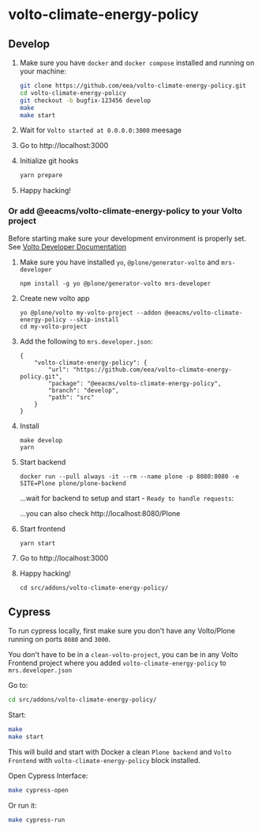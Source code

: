 # volto-climate-energy-policy

## Develop

1. Make sure you have `docker` and `docker compose` installed and running on your machine:

    ```Bash
    git clone https://github.com/eea/volto-climate-energy-policy.git
    cd volto-climate-energy-policy
    git checkout -b bugfix-123456 develop
    make
    make start
    ```

1. Wait for `Volto started at 0.0.0.0:3000` meesage

1. Go to http://localhost:3000

1. Initialize git hooks

    ```Bash
    yarn prepare
    ```

1.  Happy hacking!

### Or add @eeacms/volto-climate-energy-policy to your Volto project

Before starting make sure your development environment is properly set. See [Volto Developer Documentation](https://docs.voltocms.com/getting-started/install/)

1.  Make sure you have installed `yo`, `@plone/generator-volto` and `mrs-developer`

        npm install -g yo @plone/generator-volto mrs-developer

1.  Create new volto app

        yo @plone/volto my-volto-project --addon @eeacms/volto-climate-energy-policy --skip-install
        cd my-volto-project

1.  Add the following to `mrs.developer.json`:

        {
            "volto-climate-energy-policy": {
                "url": "https://github.com/eea/volto-climate-energy-policy.git",
                "package": "@eeacms/volto-climate-energy-policy",
                "branch": "develop",
                "path": "src"
            }
        }

1.  Install

        make develop
        yarn

1.  Start backend

        docker run --pull always -it --rm --name plone -p 8080:8080 -e SITE=Plone plone/plone-backend

    ...wait for backend to setup and start - `Ready to handle requests`:

    ...you can also check http://localhost:8080/Plone

1.  Start frontend

        yarn start

1.  Go to http://localhost:3000

1.  Happy hacking!

        cd src/addons/volto-climate-energy-policy/

## Cypress

To run cypress locally, first make sure you don't have any Volto/Plone running on ports `8080` and `3000`.

You don't have to be in a `clean-volto-project`, you can be in any Volto Frontend
project where you added `volto-climate-energy-policy` to `mrs.developer.json`

Go to:

  ```BASH
  cd src/addons/volto-climate-energy-policy/
  ```

Start:

  ```Bash
  make
  make start
  ```

This will build and start with Docker a clean `Plone backend` and `Volto Frontend` with `volto-climate-energy-policy` block installed.

Open Cypress Interface:

  ```Bash
  make cypress-open
  ```

Or run it:

  ```Bash
  make cypress-run
  ```
